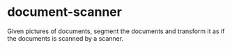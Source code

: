 # document-scanner
Given pictures of documents, segment the documents and transform it as if the documents is scanned by a scanner.
